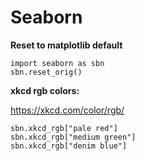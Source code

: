 # Seaborn

**Reset to matplotlib default**

~~~~
import seaborn as sbn
sbn.reset_orig()
~~~~

**xkcd rgb colors:**

https://xkcd.com/color/rgb/

~~~~
sbn.xkcd_rgb["pale red"]
sbn.xkcd_rgb["medium green"]
sbn.xkcd_rgb["denim blue"]
~~~~

